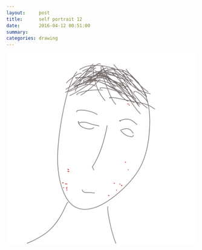 ```yaml
---
layout:     post
title:      self portrait 12
date:       2016-04-12 00:51:00
summary:    
categories: drawing
---
```

![self portrait 12](/images/diary/self-portrait-12.png "annoying acnes")
